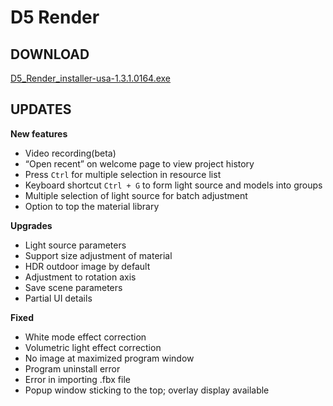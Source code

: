 # D5 Render
## DOWNLOAD
[D5_Render_installer-usa-1.3.1.0164.exe](https://github.com/d5render/d5render.github.io/releases/download/usa-1.3.1/D5_Render_installer-usa-1.3.1.0164.exe)
## UPDATES

**New features**

- Video recording(beta)
- “Open recent” on welcome page to view project history
- Press `Ctrl` for multiple selection in resource list
- Keyboard shortcut `Ctrl + G` to form light source and models into groups
- Multiple selection of light source for batch adjustment
- Option to top the material library


**Upgrades**

* Light source parameters 
* Support size adjustment of material 
* HDR outdoor image by default
* Adjustment to rotation axis
* Save scene parameters
* Partial UI details


**Fixed**

* White mode effect correction
* Volumetric light effect correction
* No image at maximized program window
* Program uninstall error
* Error in importing .fbx file 
* Popup window sticking to the top; overlay display available


